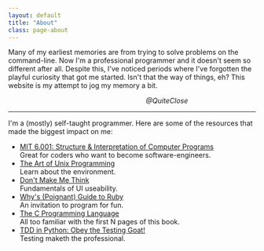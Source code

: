 ```yaml
---
layout: default
title: "About"
class: page-about
---
```

Many of my earliest memories are from trying to solve problems on the
command-line. Now I'm a professional programmer and it doesn't seem so
different after all. Despite this, I've noticed periods where I've forgotten
the playful curiosity that got me started. Isn't that the way of things, eh?
This website is my attempt to jog my memory a bit.

<p style="width: 12ex; text-align: center; margin-left: 55%;">
    <em>@QuiteClose</em><br>
    <a href="https://github.com/QuiteClose"><span class="fa-brands fa-github"></span></a>
    <a href="https://x.com/QuiteClose"><span class="fa-brands fa-x-twitter"></span></a>
    <a href="https://bsky.app/profile/quiteclose.bsky.social"><span class="fa-brands fa-bluesky"></span></a>
</p>

---

I'm a (mostly) self-taught programmer. Here are some of the resources that made
the biggest impact on me:

*   [MIT 6.001: Structure & Interpretation of Computer Programs](https://ocw.mit.edu/courses/6-001-structure-and-interpretation-of-computer-programs-spring-2005/video_galleries/video-lectures/)<br>
    Great for coders who want to become software-engineers.
*   [The Art of Unix Programming](http://www.catb.org/esr/writings/taoup/html/)<br>
    Learn about the environment.
*   [Don't Make Me Think](https://eng317hannah.wordpress.ncsu.edu/files/2020/01/Krug_Steve_Dont_make_me_think_revisited___a_cz-lib.org_.pdf)<br>
    Fundamentals of UI useability.
*   [Why's (Poignant) Guide to Ruby](https://poignant.guide/book/)<br>
    An invitation to program for fun.
*   [The C Programming Language](https://archive.org/details/the-ansi-c-programming-language-by-brian-w.-kernighan-dennis-m.-ritchie.org/page/8/mode/2up)<br>
    All too familiar with the first N pages of this book.
*   [TDD in Python: Obey the Testing Goat!](https://www.obeythetestinggoat.com/pages/book.html#toc)<br>
    Testing maketh the professional.

